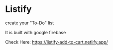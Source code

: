 # Listify

create your "To-Do" list

It is built with google firebase 

Check Here:
https://listify-add-to-cart.netlify.app/

